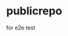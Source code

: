 # publicrepo
for e2e test


































































































































































































































































































































































































































































































































































































































































































































































































































































































































































































































































































































































































































































































































































































































































































































































































































































































































































































